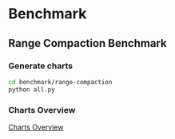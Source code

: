 # Benchmark

## Range Compaction Benchmark

### Generate charts

```bash
cd benchmark/range-compaction
python all.py
```

### Charts Overview

[Charts Overview](range-compaction/charts.md)
